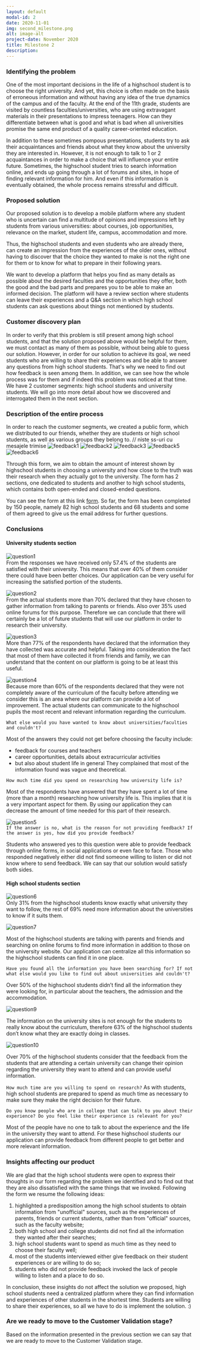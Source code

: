 ```yaml
---
layout: default
modal-id: 2
date: 2020-11-01
img: second_milestone.png
alt: image-alt
project-date: November 2020
title: Milestone 2
description: 
---
```


### Identifying the problem

One of the most important decisions in the life of a highschool student is to choose the right university. And yet, this choice is often made on the basis of erroneous information and without having any idea of ​​the true dynamics of the campus and of the faculty. At the end of the 11th grade, students are visited by countless faculties/universities, who are using extravagant materials in their presentations to impress teenagers. How can they differentiate between what is good and what is bad when all universities promise the same end product of a quality career-oriented education.

In addition to these sometimes pompous presentations, students try to ask their acquaintances and friends about what they know about the university they are interested in. However, it is not enough to talk to 1 or 2 acquaintances in order to make a choice that will influence your entire future. Sometimes, the highschool student tries to search information online, and ends up going through a lot of forums and sites, in hope of finding relevant information for him. And even if this information is eventually obtained, the whole process remains stressful and difficult.

### Proposed solution

Our proposed solution is to develop a mobile platform where any student who is uncertain can find a multitude of opinions and impressions left by students from various universities: about courses, job opportunities, relevance on the market, student life, campus, accommodation and more.

Thus, the highschool students and even students who are already there, can create an impression from the experiences of the older ones, without having to discover that the choice they wanted to make is not the right one for them or to know for what to prepare in their following years. 

We want to develop a platform that helps you find as many details as possible about the desired faculties and the opportunities they offer, both the good and the bad parts and prepares you to be able to make an informed decision. The platform will have a review section where students can leave their experiences and a Q&A section in which high school students can ask questions about things not mentioned by students.

### Customer discovery plan

In order to verify that this problem is still present among high school students, and that the solution proposed above would be helpful for them, we must contact as many of them as possible, without being able to guess our solution. 
However, in order for our solution to achieve its goal, we need students who are willing to share their experiences and be able to answer any questions from high school students. That's why we need to find out how feedback is seen among them. In addition, we can see how the whole process was for them and if indeed this problem was noticed at that time.
We have 2 customer segments: high school students and university students. We will go into more detail about how we discovered and interrogated them in the next section.

### Description of the entire process

In order to reach the customer segments, we created a public form, which we distributed to our friends, whether they are students or high school students, as well as various groups they belong to.
// niste ss-uri cu mesajele trimise
![feedback1](img/1.PNG)
![feedback2](img/2.PNG)
![feedback3](img/3.PNG)
![feedback5](img/5.jpg)
![feedback6](img/6.jpeg)

Through this form, we aim to obtain the amount of interest shown by highschool students in choosing a university and how close to the truth was their research when they actually got to the university. The form has 2 sections, one dedicated to students and another to high school students, which contains both open-ended and closed-ended questions.

You can see the form at this link [form](https://docs.google.com/forms/d/e/1FAIpQLSf04YgVObZRBu1EK3rBY_pMb0iPv7LFD-aLxHrnDrRKIETLAg/viewform). So far, the form has been completed by 150 people, namely 82 high school students and 68 students and some of them agreed to give us the email address for further questions.

### Conclusions
#### University students section

![question1](img/q1.png)<br>
From the responses we have received only 57.4% of the students are satisfied with their university. This means that over 40% of them consider there could have been better choices. Our application can be very useful for increasing the satisfied portion of the students.

![question2](img/q2.png)<br>
From the actual students more than 70% declared that they have chosen to gather information from talking to parents or friends. Also over 35% used online forums for this purpose. Therefore we can conclude that there will certainly be a lot of future students that will use our platform in order to research their university. 

![question3](img/q3.png)<br>
More than 77% of the respondents have declared that the information they have collected was accurate and helpful. Taking into consideration the fact that most of them have collected it from friends and family, we can understand that the content on our platform is going to be at least this useful.

![question4](img/q4.png)<br>
Because more than 60% of the respondents declared that they were not completely aware of the curriculum of the faculty before attending we consider this is an area where our platform can provide a lot of improvement. The actual students can communicate to the highschool pupils the most recent and relevant information regarding the curriculum.

```What else would you have wanted to know about universities/faculties and couldn't?```

Most of the answers they could not get before choosing the faculty include: 
* feedback for courses and teachers
* career opportunities, details about extracurricular activities
* but also about student life in general
They complained that most of the information found was vague and theoretical.

```How much time did you spend on researching how university life is?```

Most of the respondents have answered that they have spent a lot of time (more than a month) researching how university life is. This implies that it is a very important aspect for them. By using our application they can decrease the amount of time needed for this part of their research.

![question5](img/q5.png)<br>
```If the answer is no, what is the reason for not providing feedback? If the answer is yes, how did you provide feedback?```

Students who answered yes to this question were able to provide feedback through online forms, in social applications or even face to face. Those who responded negatively either did not find someone willing to listen or did not know where to send feedback. We can say that our solution would satisfy both sides.

#### High school students section

![question6](img/q6.png)<br>
Only 31% from the highschool students know exactly what university they want to follow, the rest of 69% need more information about the universities to know if it suits them.

![question7](img/q7.png)<br>

Most of the highschool students are talking with parents and friends and searching on online forums to find more information in addition to those on the university website. Our application can centralize all this information so the highschool students can find it in one place.

```Have you found all the information you have been searching for? If not what else would you like to find out about universities and couldn't?```

Over 50% of the highschool students didn’t find all the information they were looking for, in particular about the teachers, the admission and the accommodation.

![question9](img/q9.png)<br>

The information on the university sites is not enough for the students to really know about the curriculum, therefore 63% of the highschool students don’t know what they are exactly doing in classes.

![question10](img/q10.png)<br>

Over 70% of the highschool students consider that the feedback from the students that are attending a certain university can change their opinion  regarding the university they want to attend and can provide useful information.

```How much time are you willing to spend on research?```
As with students, high school students are prepared to spend as much time as necessary to make sure they make the right decision for their future.

```Do you know people who are in college that can talk to you about their experience? Do you feel like their experience is relevant for you?```

Most of the people have no one to talk to about the experience and the life in the university they want to attend. For these highschool students our application can provide feedback from different people to get better and more relevant information.


### Insights affecting our product

We are glad that the high school students were open to express their thoughts in our form regarding the problem we identified and to find out that they are also dissatisfied with the same things that we invoked.
Following the form we resume the following ideas:

1. highlighted a predisposition among the high school students to obtain information from "unofficial" sources, such as the experiences of parents, friends or current students, rather than from "official" sources, such as the faculty website;
2. both high school and college students did not find all the information they wanted after their searches;
3. high school students want to spend as much time as they need to choose their faculty well;
4. most of the students interviewed either give feedback on their student experiences or are willing to do so;
5. students who did not provide feedback invoked the lack of people willing to listen and a place to do so.

In conclusion, these insights do not affect the solution we proposed, high school students need a centralized platform where they can find information and experiences of other students in the shortest time. Students are willing to share their experiences, so all we have to do is implement the solution. :)

### Are we ready to move to the Customer Validation stage?

Based on the information presented in the previous section we can say that we are ready to move to the Customer Validation stage.

